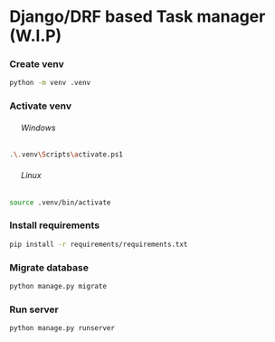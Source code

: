 ﻿# Django/DRF based Task manager (W.I.P)

### Create venv

```bash
python -m venv .venv
```

### Activate venv

###### ⠀⠀Windows

```bash
.\.venv\Scripts\activate.ps1
```

###### ⠀⠀Linux

```bash
source .venv/bin/activate
```

### Install requirements

```bash
pip install -r requirements/requirements.txt
```

### Migrate database

```bash
python manage.py migrate
```

### Run server

```bash
python manage.py runserver
```